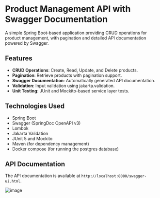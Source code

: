 # Product Management API with Swagger Documentation

A simple Spring Boot-based application providing CRUD operations for product management, with pagination and detailed API documentation powered by Swagger.

## Features
- **CRUD Operations**: Create, Read, Update, and Delete products.
- **Pagination**: Retrieve products with pagination support.
- **Swagger Documentation**: Automatically generated API documentation.
- **Validation**: Input validation using jakarta.validation.
- **Unit Testing**: JUnit and Mockito-based service layer tests.

## Technologies Used
- Spring Boot
- Swagger (SpringDoc OpenAPI v3)
- Lombok
- Jakarta Validation
- JUnit 5 and Mockito
- Maven (for dependency management)
- Docker compose (for running the postgres database)

## API Documentation

The API documentation is available at `http://localhost:8080/swagger-ui.html`.

![image](https://github.com/user-attachments/assets/a1a44eff-7968-42ca-b6c1-1bae880270e2)

